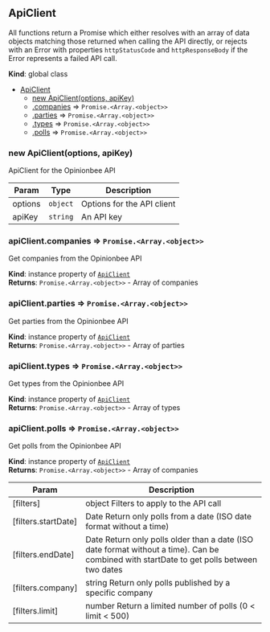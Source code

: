 <a name="ApiClient"></a>

## ApiClient
All functions return a Promise which either resolves with an array of data objects matching those returned when calling the API directly, or rejects with an Error with properties `httpStatusCode` and `httpResponseBody` if the Error represents a failed API call.

**Kind**: global class  

* [ApiClient](#ApiClient)
    * [new ApiClient(options, apiKey)](#new_ApiClient_new)
    * [.companies](#ApiClient+companies) ⇒ <code>Promise.&lt;Array.&lt;object&gt;&gt;</code>
    * [.parties](#ApiClient+parties) ⇒ <code>Promise.&lt;Array.&lt;object&gt;&gt;</code>
    * [.types](#ApiClient+types) ⇒ <code>Promise.&lt;Array.&lt;object&gt;&gt;</code>
    * [.polls](#ApiClient+polls) ⇒ <code>Promise.&lt;Array.&lt;object&gt;&gt;</code>

<a name="new_ApiClient_new"></a>

### new ApiClient(options, apiKey)
ApiClient for the Opinionbee API


| Param | Type | Description |
| --- | --- | --- |
| options | <code>object</code> | Options for the API client |
| apiKey | <code>string</code> | An API key |

<a name="ApiClient+companies"></a>

### apiClient.companies ⇒ <code>Promise.&lt;Array.&lt;object&gt;&gt;</code>
Get companies from the Opinionbee API

**Kind**: instance property of [<code>ApiClient</code>](#ApiClient)  
**Returns**: <code>Promise.&lt;Array.&lt;object&gt;&gt;</code> - Array of companies  
<a name="ApiClient+parties"></a>

### apiClient.parties ⇒ <code>Promise.&lt;Array.&lt;object&gt;&gt;</code>
Get parties from the Opinionbee API

**Kind**: instance property of [<code>ApiClient</code>](#ApiClient)  
**Returns**: <code>Promise.&lt;Array.&lt;object&gt;&gt;</code> - Array of parties  
<a name="ApiClient+types"></a>

### apiClient.types ⇒ <code>Promise.&lt;Array.&lt;object&gt;&gt;</code>
Get types from the Opinionbee API

**Kind**: instance property of [<code>ApiClient</code>](#ApiClient)  
**Returns**: <code>Promise.&lt;Array.&lt;object&gt;&gt;</code> - Array of types  
<a name="ApiClient+polls"></a>

### apiClient.polls ⇒ <code>Promise.&lt;Array.&lt;object&gt;&gt;</code>
Get polls from the Opinionbee API

**Kind**: instance property of [<code>ApiClient</code>](#ApiClient)  
**Returns**: <code>Promise.&lt;Array.&lt;object&gt;&gt;</code> - Array of companies  

| Param | Description |
| --- | --- |
| [filters] | object Filters to apply to the API call |
| [filters.startDate] | Date Return only polls from a date (ISO date format without a time) |
| [filters.endDate] | Date Return only polls older than a date (ISO date format without a time). Can be combined with startDate to get polls between two dates |
| [filters.company] | string Return only polls published by a specific company |
| [filters.limit] | number Return a limited number of polls (0 < limit < 500) |
